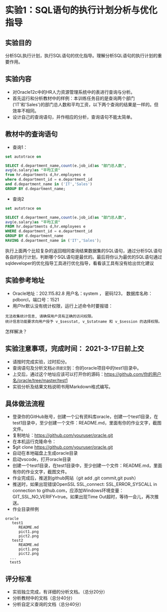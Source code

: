 # 实验1：SQL语句的执行计划分析与优化指导

## 实验目的

  分析SQL执行计划，执行SQL语句的优化指导。理解分析SQL语句的执行计划的重要作用。
  
## 实验内容

- 对Oracle12c中的HR人力资源管理系统中的表进行查询与分析。
- 首先运行和分析教材中的样例：本训练任务目的是查询两个部门('IT'和'Sales')的部门总人数和平均工资，以下两个查询的结果是一样的。但效率不相同。
- 设计自己的查询语句，并作相应的分析，查询语句不能太简单。

## 教材中的查询语句

- 查询1：

```SQL
set autotrace on

SELECT d.department_name,count(e.job_id)as "部门总人数",
avg(e.salary)as "平均工资"
from hr.departments d,hr.employees e
where d.department_id = e.department_id
and d.department_name in ('IT','Sales')
GROUP BY d.department_name;
```

- 查询2

```SQL
set autotrace on

SELECT d.department_name,count(e.job_id)as "部门总人数",
avg(e.salary)as "平均工资"
FROM hr.departments d,hr.employees e
WHERE d.department_id = e.department_id
GROUP BY d.department_name
HAVING d.department_name in ('IT','Sales');
```

执行上面两个比较复杂的返回相同查询结果数据集的SQL语句，通过分析SQL语句各自的执行计划，判断哪个SQL语句是最优的。最后将你认为最优的SQL语句通过sqldeveloper的优化指导工具进行优化指导，看看该工具有没有给出优化建议

## 实验参考地址

- Oracle地址：202.115.82.8 用户名：system ， 密码123， 数据库名称：pdborcl，端口号：1521
- 用户hr默认没有统计权限，运行上述命令时要报错：

```text  
无法收集统计信息, 请确保用户具有正确的访问权限。
统计信息功能要求向用户授予 v_$sesstat, v_$statname 和 v_$session 的选择权限。
```

怎样解决？

## 实验注意事项，完成时间： 2021-3-17日前上交

- 请按时完成实验，过时扣分。
- 查询语句及分析文档`必须提交`到：你的oracle项目中的test1目录中。
- 上交后，通过这个地址应该可以打开你的源码：https://github.com/你的用户名/oracle/tree/master/test1
- 实验分析及结果文档说明书用Markdown格式编写。

## 具体做法流程

- 登录你的GitHub账号，创建一个公有资料库oracle，创建一个test1目录，在test1目录中，至少创建一个文件：README.md，里面有你的作业文字，截图文件。
- 复制地址：https://github.com/youruser/oracle.git
- 在本机运行克隆命令：
- $git clone https://github.com/youruser/oracle.git
- 自动在本地磁盘上生成oracle目录
- 启动vscode，打开oracle目录
- 创建一个test1目录，在test1目录中，至少创建一个文件：README.md，里面有你的作业文字，截图文件。
- 作业完成后，推送到github网站（git add ,git commit,git push）
- 推送时，如果出现错误OpenSSL SSL_connect: SSL_ERROR_SYSCALL in connection to github.com，应添加Windows环境变量：GIT_SSL_NO_VERIFY=true。如果出现Time Out超时，等待一会儿，再次推送。
- 作业目录样例
  
```text
oracle
   test1
      README.md
      pict1.png
      pict2.png
   test2
      README.md
      pict1.png
      pict2.png
  ...
  test5  
```

## 评分标准

- 实验独立完成，有详细的分析文档。（总分20分）
- 分析教材中的文档（总分40分）
- 分析自定义查询的文档（总分40分）
